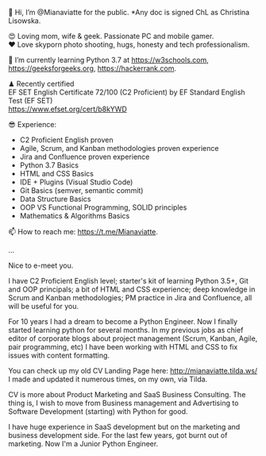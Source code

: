 👋 Hi, I’m @Mianaviatte for the public. 
*Any doc is signed ChL as Christina Lisowska.

😍 Loving mom, wife & geek. Passionate PC and mobile gamer.  
❤️ Love skyporn photo shooting, hugs, honesty and tech professionalism.

🌱 I’m currently learning Python 3.7 at 
https://w3schools.com,
https://geeksforgeeks.org,
https://hackerrank.com.

♟ Recently certified  
EF SET English Certificate 72/100 (C2 Proficient) by EF Standard English Test (EF SET)  
https://www.efset.org/cert/b8kYWD

😎 Experience:
- C2 Proficient English proven
- Agile, Scrum, and Kanban methodologies proven experience
- Jira and Confluence proven experience
- Python 3.7 Basics
- HTML and CSS Basics
- IDE + Plugins (Visual Studio Code)
- Git Basics (semver, semantic commit)
- Data Structure Basics
- OOP VS Functional Programming, SOLID principles
- Mathematics & Algorithms Basics

📫 How to reach me: https://t.me/Mianaviatte.  

...  

Nice to e-meet you.

I have C2 Proficient English level; starter's kit of learning Python 3.5+, Git and OOP principals; a bit of HTML and CSS experience; deep knowledge in Scrum and Kanban methodologies; PM practice in Jira and Confluence, all will be useful for you.

For 10 years I had a dream to become a Python Engineer. Now I finally started learning python for several months. 
In my previous jobs as chief editor of corporate blogs about project management (Scrum, Kanban, Agile, pair programming, etc) I have been working with HTML and CSS to fix issues with content formatting.

You can check up my old CV Landing Page here: http://mianaviatte.tilda.ws/  
I made and updated it numerous times, on my own, via Tilda.

CV is more about Product Marketing and SaaS Business Consulting. The thing is, I wish to move from Business management and Advertising to Software Development (starting) with Python for good.

I have huge experience in SaaS development but on the marketing and business development side. For the last few years, got burnt out of marketing. Now I'm a Junior Python Engineer.

<!---
Mianaviatte/Mianaviatte is a ✨ special ✨ repository because its `README.md` (this file) appears on your GitHub profile.
You can click the Preview link to take a look at your changes.
--->
